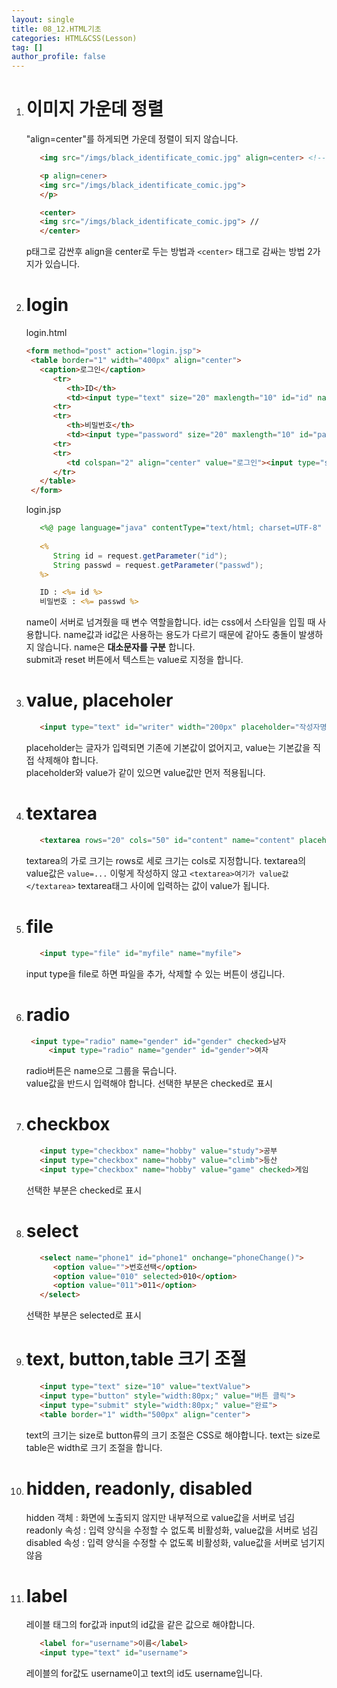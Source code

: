 ```yaml
---
layout: single
title: 08_12.HTML기초
categories: HTML&CSS(Lesson)
tag: []
author_profile: false
---
```


1. # 이미지 가운데 정렬
   "align=center"를 하게되면 가운데 정렬이 되지 않습니다.   
   ```html
      <img src="/imgs/black_identificate_comic.jpg" align=center> <!-- 가운데 정렬 안됨 -->

      <p align=cener>
      <img src="/imgs/black_identificate_comic.jpg"> 
      </p>

      <center>
      <img src="/imgs/black_identificate_comic.jpg"> //
      </center>
   ```   
   p태그로 감싼후 align을 center로 두는 방법과 `<center>` 태그로 감싸는 방법 2가지가 있습니다.   

1. # login
   login.html   
   ```html
   <form method="post" action="login.jsp">	
	<table border="1" width="400px" align="center">
      <caption>로그인</caption>
         <tr>
            <th>ID</th>
            <td><input type="text" size="20" maxlength="10" id="id" name="id" autofocus></td>
         <tr>
         <tr>
            <th>비밀번호</th>
            <td><input type="password" size="20" maxlength="10" id="passwd" name="passwd" autofocus></td>
         <tr>
         <tr>
            <td colspan="2" align="center" value="로그인"><input type="submit" value="취소">&nbsp;&nbsp;<input type="reset"></td>
         </tr>
      </table>	
	</form>
   ```   

   login.jsp   
   ```jsp
      <%@ page language="java" contentType="text/html; charset=UTF-8" pageEncoding="UTF-8"%>
    
      <%
         String id = request.getParameter("id");
         String passwd = request.getParameter("passwd");
      %>

      ID : <%= id %>
      비밀번호 : <%= passwd %>
   ```
   name이 서버로 넘겨줬을 때 변수 역할을합니다. id는 css에서 스타일을 입힐 때 사용합니다. name값과 id값은 사용하는 용도가 다르기 때문에 같아도 충돌이 발생하지 않습니다. name은 __대소문자를 구분__ 합니다.    
   submit과 reset 버튼에서 텍스트는 value로 지정을 합니다.   

1. # value, placeholer
   ```html
      <input type="text" id="writer" width="200px" placeholder="작성자명 입력" value="홍길동">
   ```   
   placeholder는 글자가 입력되면 기존에 기본값이 없어지고, value는 기본값을 직접 삭제해야 합니다.   
   placeholder와 value가 같이 있으면 value값만 먼저 적용됩니다.   

1. # textarea
   ```html
      <textarea rows="20" cols="50" id="content" name="content" placeholder="200자 이내로 입력">초기값</textarea>
   ```   
   textarea의 가로 크기는 rows로 세로 크기는 cols로 지정합니다. textarea의 value값은 `value=...` 이렇게 작성하지 않고 `<textarea>여기가 value값</textarea>` textarea태그 사이에 입력하는 값이 value가 됩니다.   

1. # file
   ```html
      <input type="file" id="myfile" name="myfile">
   ```   
   input type을 file로 하면 파일을 추가, 삭제할 수 있는 버튼이 생깁니다.   

1. # radio
   ```html
   	<input type="radio" name="gender" id="gender" checked>남자
		<input type="radio" name="gender" id="gender">여자
   ```   
   radio버튼은 name으로 그룹을 묶습니다.   
   value값을 반드시 입력해야 합니다. 선택한 부분은 checked로 표시   

1. # checkbox
   ```html
      <input type="checkbox" name="hobby" value="study">공부
      <input type="checkbox" name="hobby" value="climb">등산
      <input type="checkbox" name="hobby" value="game" checked>게임
   ```   
   선택한 부분은 checked로 표시   

1. # select
   ```html
      <select name="phone1" id="phone1" onchange="phoneChange()">
         <option value="">번호선택</option>
         <option value="010" selected>010</option>
         <option value="011">011</option>
      </select>
   ```   
   선택한 부분은 selected로 표시   


1. # text, button,table 크기 조절
   ```html
      <input type="text" size="10" value="textValue">
      <input type="button" style="width:80px;" value="버튼 클릭">
      <input type="submit" style="width:80px;" value="완료">
      <table border="1" width="500px" align="center">
   ```   
   text의 크기는 size로 button류의 크기 조절은 CSS로 해야합니다. text는 size로 table은 width로 크기 조절을 합니다.      

1. # hidden, readonly, disabled
   hidden 객체 : 화면에 노출되지 않지만 내부적으로 value값을 서버로 넘김   
   readonly 속성 : 입력 양식을 수정할 수 없도록 비활성화, value값을 서버로 넘김   
   disabled 속성 : 입력 양식을 수정할 수 없도록 비활성화, value값을 서버로 넘기지 않음   

1. # label
   레이블 태그의 for값과 input의 id값을 같은 값으로 해야합니다.   
   ```html
      <label for="username">이름</label>
      <input type="text" id="username">
   ```   
   레이블의 for값도 username이고 text의 id도 username입니다.   
